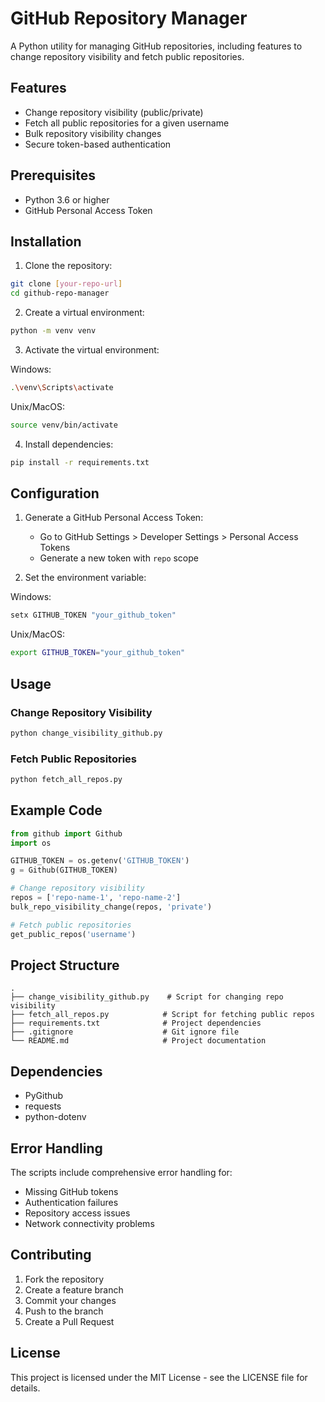 # GitHub Repository Manager

A Python utility for managing GitHub repositories, including features to change repository visibility and fetch public repositories.

## Features

- Change repository visibility (public/private)
- Fetch all public repositories for a given username
- Bulk repository visibility changes
- Secure token-based authentication

## Prerequisites

- Python 3.6 or higher
- GitHub Personal Access Token

## Installation

1. Clone the repository:
```bash
git clone [your-repo-url]
cd github-repo-manager
```

2. Create a virtual environment:
```bash
python -m venv venv
```

3. Activate the virtual environment:

Windows:
```bash
.\venv\Scripts\activate
```

Unix/MacOS:
```bash
source venv/bin/activate
```

4. Install dependencies:
```bash
pip install -r requirements.txt
```

## Configuration

1. Generate a GitHub Personal Access Token:
   - Go to GitHub Settings > Developer Settings > Personal Access Tokens
   - Generate a new token with `repo` scope

2. Set the environment variable:

Windows:
```bash
setx GITHUB_TOKEN "your_github_token"
```

Unix/MacOS:
```bash
export GITHUB_TOKEN="your_github_token"
```

## Usage

### Change Repository Visibility

```python
python change_visibility_github.py
```

### Fetch Public Repositories

```python
python fetch_all_repos.py
```

## Example Code

```python
from github import Github
import os

GITHUB_TOKEN = os.getenv('GITHUB_TOKEN')
g = Github(GITHUB_TOKEN)

# Change repository visibility
repos = ['repo-name-1', 'repo-name-2']
bulk_repo_visibility_change(repos, 'private')

# Fetch public repositories
get_public_repos('username')
```

## Project Structure

```
.
├── change_visibility_github.py    # Script for changing repo visibility
├── fetch_all_repos.py            # Script for fetching public repos
├── requirements.txt              # Project dependencies
├── .gitignore                    # Git ignore file
└── README.md                     # Project documentation
```

## Dependencies

- PyGithub
- requests
- python-dotenv

## Error Handling

The scripts include comprehensive error handling for:
- Missing GitHub tokens
- Authentication failures
- Repository access issues
- Network connectivity problems

## Contributing

1. Fork the repository
2. Create a feature branch
3. Commit your changes
4. Push to the branch
5. Create a Pull Request

## License

This project is licensed under the MIT License - see the LICENSE file for details.
